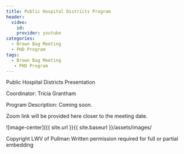 ```yaml
---
title: Public Hospital Districts Program
header:
  video:
    id: 
    provider: youtube
categories:
  - Brown Bag Meeting
  - PHD Program
tags:
  - Brown Bag Meeting
   - PHD Program
---
```


Public Hospital Districts Presentation

Coordinator: Tricia Grantham

Program Description: Coming soon.

Zoom link will be provided here closer to the meeting date.



![image-center]({{ site.url }}{{ site.baseurl }}/assets/images/

Copyright LWV of Pullman
Written permission required for full or partial embedding

<!---change the title to whatever you want the post to be titled
change the ID out to the end of the youtube link https://youtu.be/r61ARK4Qv9c -->
